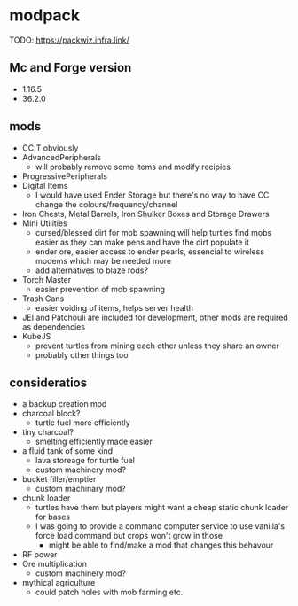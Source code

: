 # modpack

TODO: https://packwiz.infra.link/

## Mc and Forge version

* 1.16.5
* 36.2.0

## mods

* CC:T obviously
* AdvancedPeripherals
  * will probably remove some items and modify recipies
* ProgressivePeripherals
* Digital Items
  * I would have used Ender Storage but there's no way to have CC change the colours/frequency/channel
* Iron Chests, Metal Barrels, Iron Shulker Boxes and Storage Drawers
* Mini Utilities
  * cursed/blessed dirt for mob spawning will help turtles find mobs easier as they can make pens and have the dirt populate it
  * ender ore, easier access to ender pearls, essencial to wireless modems which may be needed more
  * add alternatives to blaze rods?
* Torch Master
  * easier prevention of mob spawning
* Trash Cans
  * easier voiding of items, helps server health
* JEI and Patchouli are included for development, other mods are required as dependencies
* KubeJS
  * prevent turtles from mining each other unless they share an owner
  * probably other things too

## consideratios

* a backup creation mod
* charcoal block?
  * turtle fuel more efficiently
* tiny charcoal?
  * smelting efficiently made easier
* a fluid tank of some kind
  * lava storeage for turtle fuel
  * custom machinery mod?
* bucket filler/emptier
  * custom machinary mod?
* chunk loader
  * turtles have them but players might want a cheap static chunk loader for bases
  * I was going to provide a command computer service to use vanilla's force load command but crops won't grow in those
    * might be able to find/make a mod that changes this behavour
* RF power
* Ore multiplication
  * custom machinery mod?
* mythical agriculture
  * could patch holes with mob farming etc.

